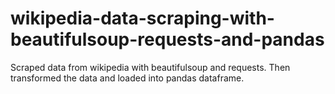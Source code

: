 # wikipedia-data-scraping-with-beautifulsoup-requests-and-pandas
Scraped data from wikipedia with beautifulsoup and requests. Then transformed the data and loaded into pandas dataframe. 
